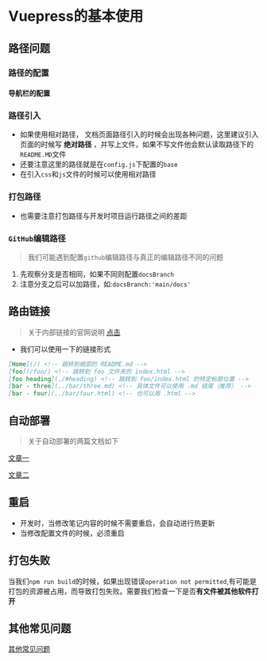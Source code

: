 # Vuepress的基本使用

## 路径问题

### 路径的配置

#### 导航栏的配置

### 路径引入

+ 如果使用相对路径， 文档页面路径引入的时候会出现各种问题，这里建议引入页面的时候写 **绝对路径** ，并写上文件，如果不写文件他会默认读取路径下的`README.MD`文件
+ 还要注意这里的路径就是在`config.js`下配置的`base`
+ 在引入`css`和`js`文件的时候可以使用相对路径

### 打包路径

+ 也需要注意打包路径与开发时项目运行路径之间的差距

### `GitHub`编辑路径

> 我们可能遇到配置`github`编辑路径与真正的编辑路径不同的问题

1. 先观察分支是否相同，如果不同则配置`docsBranch`
2. 注意分支之后可以加路径，如:`docsBranch:'main/docs'`

## 路由链接

> 关于内部链接的官网说明 [点击](https://vuepress.vuejs.org/zh/guide/markdown.html#header-anchors)

+ 我们可以使用一下的链接形式

```md
[Home](/) <!-- 跳转到根部的 README.md -->
[foo](/foo/) <!-- 跳转到 foo 文件夹的 index.html -->
[foo heading](./#heading) <!-- 跳转到 foo/index.html 的特定标题位置 -->
[bar - three](../bar/three.md) <!-- 具体文件可以使用 .md 结尾（推荐） -->
[bar - four](../bar/four.html) <!-- 也可以用 .html -->
```

## 自动部署

>  关于自动部署的两篇文档如下

[文章一](https://blog.csdn.net/u010095747/article/details/104420877)

[文章二](https://blog.csdn.net/weixin_44623040/article/details/108115527)

## 重启

+ 开发时，当修改笔记内容的时候不需要重启，会自动进行热更新
+ 当修改配置文件的时候，必须重启

## 打包失败

当我们`npm run build`的时候，如果出现错误`operation not permitted`,有可能是打包的资源被占用，而导致打包失败。需要我们检查一下是否**有文件被其他软件打开**

## 其他常见问题

[其他常见问题](https://blog.csdn.net/weixin_45785873/article/details/107875507)

